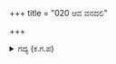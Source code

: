 +++
title = "020 ಆವ ವನದಲಿ"

+++

<details><summary>ಗದ್ಯ (ಕ.ಗ.ಪ) </summary>

20. 'ಪಾಂಡುಸುತರು ಯಾವ ವನದಲ್ಲಿದ್ದಾರೆ ? ಅವರು ನಿನಗೆ ಏನು ಹೇಳಿದರು ? ಅವರೆಲ್ಲರನ್ನೂ ಯಾವ ಅರಣ್ಯದಲ್ಲಿ ಕಂಡೆ ? ಅವರೊಂದಿಗೆ ಎಷ್ಟು ಜನರಿದ್ದಾರೆ ? ಭೀಮಸೇನನ ಅಭಿಪ್ರಾಯವೇನು ? ಧರ್ಮರಾಯ ಅರ್ಜುನರ ಭಾವನೆಗಳು ಹೇಗಿವೆ ?' ಎಂದು ಧೃತರಾಷ್ಟ್ರನು ನಗುತ್ತಲೇ ವಿಚಾರಿಸಿದನು.
</details>
